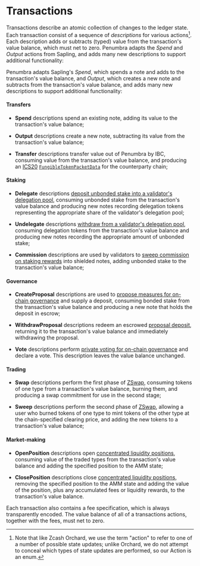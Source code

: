 # Transactions

Transactions describe an atomic collection of changes to the ledger state.  Each
transaction consist of a sequence of *descriptions* for various actions[^1].
Each description adds or subtracts (typed) value from the transaction's value
balance, which must net to zero.  Penumbra adapts the *Spend* and *Output* actions from Sapling, and adds many new descriptions to support additional functionality:

Penumbra adapts Sapling's *Spend*, which
spends a note and adds to the transaction's value balance, and
*Output*, which creates a new note and subtracts from the
transaction's value balance, and adds many new descriptions to support
additional functionality:

#### Transfers

- **Spend** descriptions spend an existing note, adding its value to the
transaction's value balance;

- **Output** descriptions create a new note, subtracting its value from the
transaction's value balance;

- **Transfer** descriptions transfer value out of Penumbra by IBC, consuming value
from the transaction's value balance, and producing an [ICS20]
[`FungibleTokenPacketData`][ftpd] for the counterparty chain;

#### Staking

- **Delegate** descriptions [deposit unbonded stake into a validator's delegation
pool](./stake/delegation.md), consuming unbonded stake from the
transaction's value balance and producing new notes recording delegation
tokens representing the appropriate share of the validator's delegation pool;

- **Undelegate** descriptions [withdraw from a validator's delegation
pool](./stake/undelegation.md), consuming delegation tokens from the
transaction's value balance and producing new notes recording the appropriate
amount of unbonded stake;

- **Commission** descriptions are used by validators to [sweep commission on
staking rewards](./stake/validator-rewards.md) into shielded notes,
adding unbonded stake to the transaction's value balance;

#### Governance

- **CreateProposal** descriptions are used to [propose measures for on-chain
governance](./concepts/governance.md) and supply a deposit, consuming
bonded stake from the transaction's value balance and producing a new note that
holds the deposit in escrow;

- **WithdrawProposal** descriptions redeem an escrowed [proposal
deposit](./concepts/governance.md), returning it to the transaction's value
balance and immediately withdrawing the proposal.

- **Vote** descriptions perform [private voting for on-chain
governance](./concepts/governance/voting.md) and declare a vote.  This
description leaves the value balance unchanged.

#### Trading

- **Swap** descriptions perform the first phase of
[ZSwap](./zswap/auction.md), consuming tokens of one type from a
transaction's value balance, burning them, and producing a swap commitment for
use in the second stage;

- **Sweep** descriptions perform the second phase of
[ZSwap](./zswap/auction.md), allowing a user who burned tokens of one
type to mint tokens of the other type at the chain-specified clearing price, and
adding the new tokens to a transaction's value balance;

#### Market-making

- **OpenPosition** descriptions open [concentrated liquidity
positions](./zswap.md), consuming value of the traded types from the
transaction's value balance and adding the specified position to the AMM state;

- **ClosePosition** descriptions close [concentrated liquidity
positions](./zswap.md), removing the specified position to the AMM
state and adding the value of the position, plus any accumulated fees or
liquidity rewards, to the transaction's value balance.

Each transaction also contains a fee specification, which is always
transparently encoded. The value balance of all of a transactions actions,
together with the fees, must net to zero.

[^1]: Note that like Zcash Orchard, we use the term "action" to refer to one of
a number of possible state updates; unlike Orchard, we do not attempt to conceal
which types of state updates are performed, so our Action is an enum.

[multi_asset]: https://github.com/zcash/zips/blob/626ea6ed78863290371a4e8bc74ccf8e92292099/drafts/zip-user-defined-assets.rst
[ADR001]: https://docs.cosmos.network/master/architecture/adr-001-coin-source-tracing.html
[IBC]: https://docs.cosmos.network/master/ibc/overview.html
[ftpd]: https://github.com/cosmos/ibc/blob/master/spec/app/ics-020-fungible-token-transfer/README.md#data-structures
[ICS20]: https://github.com/cosmos/ibc/blob/master/spec/app/ics-020-fungible-token-transfer/README.md
